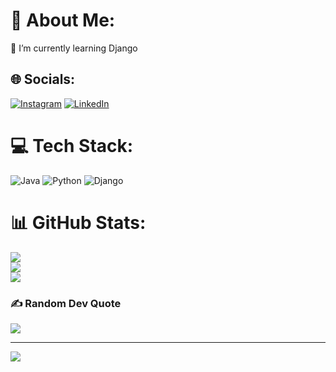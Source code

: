 # 💫 About Me:
🌱 I’m currently learning Django<br>


## 🌐 Socials:
[![Instagram](https://img.shields.io/badge/Instagram-%23E4405F.svg?logo=Instagram&logoColor=white)](https://instagram.com/mohammadh_tk) [![LinkedIn](https://img.shields.io/badge/LinkedIn-%230077B5.svg?logo=linkedin&logoColor=white)](https://linkedin.com/in/mohammadhasan-tavakoli-3551b6215) 

# 💻 Tech Stack:
![Java](https://img.shields.io/badge/java-%23ED8B00.svg?style=for-the-badge&logo=openjdk&logoColor=white) ![Python](https://img.shields.io/badge/python-3670A0?style=for-the-badge&logo=python&logoColor=ffdd54) ![Django](https://img.shields.io/badge/django-%23092E20.svg?style=for-the-badge&logo=django&logoColor=white)
# 📊 GitHub Stats:
![](https://github-readme-stats.vercel.app/api?username=MohammadHtavakoli&theme=dark&hide_border=false&include_all_commits=false&count_private=false)<br/>
![](https://github-readme-streak-stats.herokuapp.com/?user=MohammadHtavakoli&theme=dark&hide_border=false)<br/>
![](https://github-readme-stats.vercel.app/api/top-langs/?username=MohammadHtavakoli&theme=dark&hide_border=false&include_all_commits=false&count_private=false&layout=compact)

### ✍️ Random Dev Quote
![](https://quotes-github-readme.vercel.app/api?type=horizontal&theme=radical)

---
[![](https://visitcount.itsvg.in/api?id=MohammadHtavakoli&icon=0&color=0)](https://visitcount.itsvg.in)

<!-- Proudly created with GPRM ( https://gprm.itsvg.in ) -->

